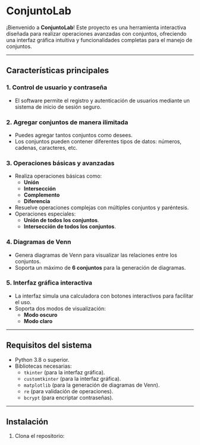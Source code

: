 # ConjuntoLab

¡Bienvenido a **ConjuntoLab**! Este proyecto es una herramienta interactiva diseñada para realizar operaciones avanzadas con conjuntos, ofreciendo una interfaz gráfica intuitiva y funcionalidades completas para el manejo de conjuntos.

---

## Características principales

### 1. **Control de usuario y contraseña**
   - El software permite el registro y autenticación de usuarios mediante un sistema de inicio de sesión seguro.

### 2. **Agregar conjuntos de manera ilimitada**
   - Puedes agregar tantos conjuntos como desees.
   - Los conjuntos pueden contener diferentes tipos de datos: números, cadenas, caracteres, etc.

### 3. **Operaciones básicas y avanzadas**
   - Realiza operaciones básicas como:
     - **Unión**
     - **Intersección**
     - **Complemento**
     - **Diferencia**
   - Resuelve operaciones complejas con múltiples conjuntos y paréntesis.
   - Operaciones especiales:
     - **Unión de todos los conjuntos**.
     - **Intersección de todos los conjuntos**.

### 4. **Diagramas de Venn**
   - Genera diagramas de Venn para visualizar las relaciones entre los conjuntos.
   - Soporta un máximo de **6 conjuntos** para la generación de diagramas.

### 5. **Interfaz gráfica interactiva**
   - La interfaz simula una calculadora con botones interactivos para facilitar el uso.
   - Soporta dos modos de visualización:
     - **Modo oscuro**
     - **Modo claro**

---

## Requisitos del sistema

- Python 3.8 o superior.
- Bibliotecas necesarias:
  - `tkinter` (para la interfaz gráfica).
  - `customtkinter` (para la interfaz gráfica).
  - `matplotlib` (para la generación de diagramas de Venn).
  - `re` (para validación de operaciones).
  - `bcrypt` (para encriptar contraseñas).
---

## Instalación

1. Clona el repositorio:
